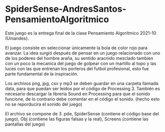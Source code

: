 # SpiderSense-AndresSantos-PensamientoAlgoritmico


Este juego es la entrega final de la clase Pensamiento Algorítmico 2021-10 (Uniandes). 

El juego consiste en seleccionar únicamente la bola de color rojo para avanzar. La idea surgió después de pensar en un juego relacionado con uno de los poderes del hombre araña, su sentido aracnido mezclado tambien con un poco la mecanica del juego de golpear con un martillo al topo y las luces con las que entrenan los porteros del futbol profesional, esto fue parte fundamental de la inspiración.

Los archivos png, jpg, csv y mp3 se deben guardar en una carpeta llamada data, para que puedan ser leidos por el código de Processing 3.
También es necesario descargar la librería Sound en Processing para que el sonido funcione, de lo contrario debe comentar en el código el sonido. (hecho esto no se reporducira el sonido del juego)


El archivo se compone de 3 .pde, SpiderSense (contiene el código base del juego), Obj (contiene las figuras falsas y la real), Screens (contiene las pantallas del juego)

